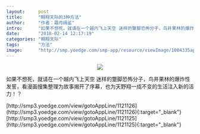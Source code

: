 ```yaml
---
layout:     post
title:      "翱翔天际的3种方法"
author:     "作者：霜月绢鲨"
intro:      "如果不想死，就请在一个越内飞上天空 迷样的蹩脚恐怖分子，鸟井果林的爆炸性发誓，看漫画搜集整理为故事揭开了序幕，也为天野翔一成不变的生活注入新的活力！？"
date:       "2018-02-14 12:17:19"
categories: "翱翔天际"
tags:       "方法"
image:      "http://smp.yoedge.com/smp-app/resource/viewImage/1004335appline.png"
---
```

<div style="text-align: center">
<p><img src="http://smp.yoedge.com/smp-app/resource/viewImage/1004335appline.png"/></p>
</div>
<p class="post-meta">
<span>如果不想死，就请在一个越内飞上天空 迷样的蹩脚恐怖分子，鸟井果林的爆炸性发誓，看漫画搜集整理为故事揭开了序幕，也为天野翔一成不变的生活注入新的活力！？</span>
</p>
[http://smp3.yoedge.com/view/gotoAppLine/1121126](http://smp3.yoedge.com/view/gotoAppLine/1121126){:target="_blank"}
[http://smp3.yoedge.com/view/gotoAppLine/1121125](http://smp3.yoedge.com/view/gotoAppLine/1121125){:target="_blank"}


